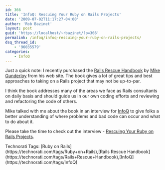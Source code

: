 ```yaml
---
id: 366
title: 'InfoQ: Rescuing Your Ruby on Rails Projects'
date: '2009-07-02T11:17:27-04:00'
author: 'Rob Bazinet'
layout: post
guid: 'https://localhost/~rbazinet/?p=366'
permalink: /infoq/infoq-rescuing-your-ruby-on-rails-projects/
dsq_thread_id:
    - '96035579'
categories:
    - InfoQ
---
```


Just a quick note: I recently purchased the [Rails Rescue Handbook](https://www.railsrescuebook.com/) by [Mike Gunderloy](https://afreshcup.com/) from his web site. The book gives a lot of great tips and best approaches to taking on a Rails project that may not be up-to-par.

I think the book addresses many of the areas we face as Rails consultants on daily basis and should guide us in our own coding efforts and reviewing and refactoring the code of others.

Mike talked with me about the book in an interview for [InfoQ](https://www.infoq.com/news/2009/07/rails-rescue-handbook) to give folks a better understanding of where problems and bad code can occur and what to do about it.

Please take the time to check out the interview - [Rescuing Your Ruby on Rails Projects](https://www.infoq.com/news/2009/07/rails-rescue-handbook).

<div class="wlWriterEditableSmartContent" id="scid:0767317B-992E-4b12-91E0-4F059A8CECA8:5e777485-b264-49d7-a068-123b6243612e" style="padding-bottom: 0px; margin: 0px; padding-left: 0px; padding-right: 0px; display: inline; float: none; padding-top: 0px">Technorati Tags: [Ruby on Rails](https://technorati.com/tags/Ruby+on+Rails),[Rails Rescue Handbook](https://technorati.com/tags/Rails+Rescue+Handbook),[InfoQ](https://technorati.com/tags/InfoQ)</div>